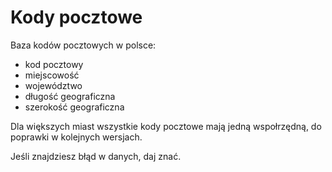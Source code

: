 # Kody pocztowe
Baza kodów pocztowych w polsce:
- kod pocztowy
- miejscowość
- województwo
- długość geograficzna
- szerokość geograficzna

Dla większych miast wszystkie kody pocztowe mają jedną wspołrzędną, do poprawki w kolejnych wersjach. 

Jeśli znajdziesz błąd w danych, daj znać. 
